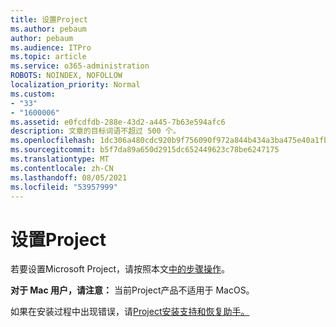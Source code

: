 ```yaml
---
title: 设置Project
ms.author: pebaum
author: pebaum
ms.audience: ITPro
ms.topic: article
ms.service: o365-administration
ROBOTS: NOINDEX, NOFOLLOW
localization_priority: Normal
ms.custom:
- "33"
- "1600006"
ms.assetid: e0fcdfdb-288e-43d2-a445-7b63e594afc6
description: 文章的目标词语不超过 500 个。
ms.openlocfilehash: 1dc306a480cdc920b9f756090f972a844b434a3ba475e40a1fbb08c89f625c51
ms.sourcegitcommit: b5f7da89a650d2915dc652449623c78be6247175
ms.translationtype: MT
ms.contentlocale: zh-CN
ms.lasthandoff: 08/05/2021
ms.locfileid: "53957999"
---
```

# <a name="setting-up-project"></a>设置Project

 若要设置Microsoft Project，请按照本文[中的步骤操作](https://support.office.com/article/7059249b-d9fe-4d61-ab96-5c5bf435f281.aspx)。

**对于 Mac 用户，请注意：** 当前Project产品不适用于 MacOS。 
  
如果在安装过程中出现错误，请[Project安装支持和恢复助手。](https://aka.ms/SaRA-ProjectSetupScenario)
